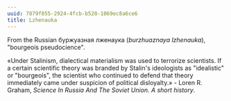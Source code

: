 ```yaml
---
uuid: 7879f055-2924-4fcb-b520-1069ec8a6ce6
title: Lzhenauka
---
```


From the Russian буржуазная лженаука (_burzhuaznaya lzhenauka_), "bourgeois pseudocience".

«Under Stalinism, dialectical materialism was used to terrorize scientists. If a certain scientific theory was branded by Stalin's ideologists as "idealistic" or "bourgeois", the scientist who continued to defend that theory immediately came under suspicion of political disloyalty.» - Loren R. Graham, _Science In Russia And The Soviet Union. A short history_.
